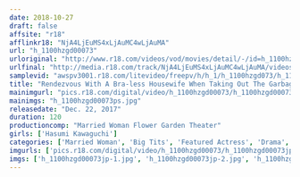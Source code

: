 ```yaml
---
date: 2018-10-27
draft: false
affsite: "r18"
afflinkr18: "NjA4LjEuMS4xLjAuMC4wLjAuMA"
url: "h_1100hzgd00073"
urloriginal: "http://www.r18.com/videos/vod/movies/detail/-/id=h_1100hzgd00073"
urlfinal: "http://media.r18.com/track/NjA4LjEuMS4xLjAuMC4wLjAuMA/videos/vod/movies/detail/-/id=h_1100hzgd00073"
samplevid: "awspv3001.r18.com/litevideo/freepv/h/h_1/h_1100hzgd073/h_1100hzgd073_dmb_w.mp4"
title: "Rendezvous With A Bra-less Housewife When Taking Out The Garbage - Hasumi Kawaguchi"
mainimgurl: "pics.r18.com/digital/video/h_1100hzgd00073/h_1100hzgd00073ps.jpg"
mainimgs: "h_1100hzgd00073ps.jpg"
releasedate: "Dec. 22, 2017"
duration: 120
productioncomp: "Married Woman Flower Garden Theater"
girls: ['Hasumi Kawaguchi']
categories: ['Married Woman', 'Big Tits', 'Featured Actress', 'Drama', 'Creampie', 'Titty Fuck', 'Hi-Def']
imgurls: ['pics.r18.com/digital/video/h_1100hzgd00073/h_1100hzgd00073jp-1.jpg', 'pics.r18.com/digital/video/h_1100hzgd00073/h_1100hzgd00073jp-2.jpg', 'pics.r18.com/digital/video/h_1100hzgd00073/h_1100hzgd00073jp-3.jpg', 'pics.r18.com/digital/video/h_1100hzgd00073/h_1100hzgd00073jp-4.jpg', 'pics.r18.com/digital/video/h_1100hzgd00073/h_1100hzgd00073jp-5.jpg', 'pics.r18.com/digital/video/h_1100hzgd00073/h_1100hzgd00073jp-6.jpg', 'pics.r18.com/digital/video/h_1100hzgd00073/h_1100hzgd00073jp-7.jpg', 'pics.r18.com/digital/video/h_1100hzgd00073/h_1100hzgd00073jp-8.jpg', 'pics.r18.com/digital/video/h_1100hzgd00073/h_1100hzgd00073jp-9.jpg', 'pics.r18.com/digital/video/h_1100hzgd00073/h_1100hzgd00073jp-10.jpg', 'pics.r18.com/digital/video/h_1100hzgd00073/h_1100hzgd00073jp-11.jpg', 'pics.r18.com/digital/video/h_1100hzgd00073/h_1100hzgd00073jp-12.jpg', 'pics.r18.com/digital/video/h_1100hzgd00073/h_1100hzgd00073jp-13.jpg', 'pics.r18.com/digital/video/h_1100hzgd00073/h_1100hzgd00073jp-14.jpg', 'pics.r18.com/digital/video/h_1100hzgd00073/h_1100hzgd00073jp-15.jpg', 'pics.r18.com/digital/video/h_1100hzgd00073/h_1100hzgd00073jp-16.jpg', 'pics.r18.com/digital/video/h_1100hzgd00073/h_1100hzgd00073jp-17.jpg', 'pics.r18.com/digital/video/h_1100hzgd00073/h_1100hzgd00073jp-18.jpg', 'pics.r18.com/digital/video/h_1100hzgd00073/h_1100hzgd00073jp-19.jpg', 'pics.r18.com/digital/video/h_1100hzgd00073/h_1100hzgd00073jp-20.jpg']
imgs: ['h_1100hzgd00073jp-1.jpg', 'h_1100hzgd00073jp-2.jpg', 'h_1100hzgd00073jp-3.jpg', 'h_1100hzgd00073jp-4.jpg', 'h_1100hzgd00073jp-5.jpg', 'h_1100hzgd00073jp-6.jpg', 'h_1100hzgd00073jp-7.jpg', 'h_1100hzgd00073jp-8.jpg', 'h_1100hzgd00073jp-9.jpg', 'h_1100hzgd00073jp-10.jpg', 'h_1100hzgd00073jp-11.jpg', 'h_1100hzgd00073jp-12.jpg', 'h_1100hzgd00073jp-13.jpg', 'h_1100hzgd00073jp-14.jpg', 'h_1100hzgd00073jp-15.jpg', 'h_1100hzgd00073jp-16.jpg', 'h_1100hzgd00073jp-17.jpg', 'h_1100hzgd00073jp-18.jpg', 'h_1100hzgd00073jp-19.jpg', 'h_1100hzgd00073jp-20.jpg']
---
```

